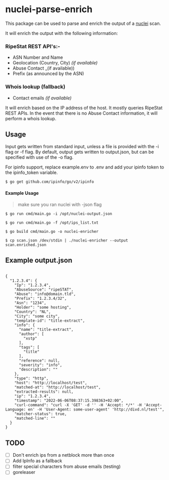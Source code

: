 # nuclei-parse-enrich

This package can be used to parse and enrich the output of a [nuclei](https://github.com/projectdiscovery/nuclei) scan.

It will enrich the output with the following information:

### RipeStat REST API's:-
- ASN Number and Name
- Geolocation (Country, City) _(if available)_
- Abuse Contact _(if available))
- Prefix (as announced by the ASN)


### Whois lookup (fallback)
- Contact emails _(if available)_

It will enrich based on the IP address of the host. It mostly queries RipeStat REST APIs.
In the event that there is no Abuse Contact information, it will perform a whois lookup.

## Usage
Input gets written from standard input, unless a file is provided with the -i flag or -f flag.
By default, output gets written to output.json, but can be specified with use of the -o flag.

For ipinfo support, replace example.env to .env and add your ipinfo token to the ipinfo_token variable.

`$ go get github.com/ipinfo/go/v2/ipinfo`


#### Example Usage

> make sure you ran nuclei with -json flag

`$ go run cmd/main.go -i /opt/nuclei-output.json`

`$ go run cmd/main.go -f /opt/ips_list.txt`

`$ go build cmd/main.go -o nuclei-enricher`

`$ cp scan.json /dev/stdin | ./nuclei-enricher --output scan.enriched.json`



## Example output.json

```

{
  "1.2.3.4": {
    "Ip": "1.2.3.4",
    "AbuseSource": "ripeSTAT",
    "Abuse": "info@domain.tld",
    "Prefix": "1.2.3.4/32",
    "Asn": "1234",
    "Holder": "some hosting",
    "Country": "NL",
    "City": "some city",
    "template-id": "title-extract",
    "info": {
      "name": "title-extract",
      "author": [
        "xstp"
      ],
      "tags": [
        "title"
      ],
      "reference": null,
      "severity": "info",
      "description": ""
    },
    "type": "http",
    "host": "http://localhost/test",
    "matched-at": "http://localhost/test",
    "extracted-results": null,
    "ip": "1.2.3.4",
    "timestamp": "2022-06-06T08:37:15.398363+02:00",
    "curl-command": "curl -X 'GET' -d '' -H 'Accept: */*' -H 'Accept-Language: en' -H 'User-Agent: some-user-agent' 'http://divd.nl/test'",
    "matcher-status": true,
    "matched-line": ""
  }
}

```


## TODO

- [ ] Don't enrich ips from a netblock more than once
- [ ] Add IpInfo as a fallback
- [ ] filter special characters from abuse emails (testing)
- [ ] goreleaser
